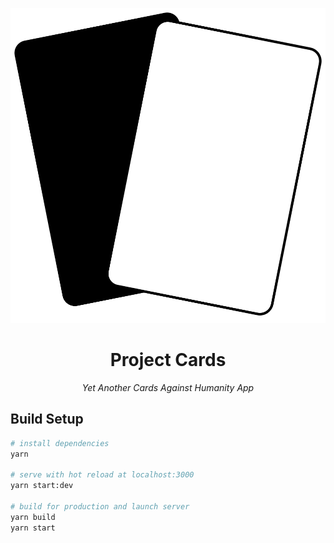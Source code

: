 <center style="text-align:center">

![Project Cards Logo](client/static/logo.svg)

# Project Cards

_Yet Another Cards Against Humanity App_

</center>

## Build Setup

```bash
# install dependencies
yarn

# serve with hot reload at localhost:3000
yarn start:dev

# build for production and launch server
yarn build
yarn start
```
